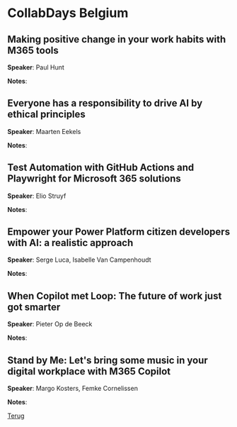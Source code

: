 # CollabDays Belgium

## Making positive change in your work habits with M365 tools

**Speaker**: Paul Hunt

**Notes**:

## Everyone has a responsibility to drive AI by ethical principles

**Speaker**: Maarten Eekels

**Notes**:

## Test Automation with GitHub Actions and Playwright for Microsoft 365 solutions

**Speaker**: Elio Struyf

**Notes**:

## Empower your Power Platform citizen developers with AI: a realistic approach

**Speaker**: Serge Luca, Isabelle Van Campenhoudt

**Notes**:

## When Copilot met Loop: The future of work just got smarter

**Speaker**: Pieter Op de Beeck

**Notes**:

## Stand by Me: Let's bring some music in your digital workplace with M365 Copilot

**Speaker**: Margo Kosters, Femke Cornelissen

**Notes**:

[Terug](conferenties.md)